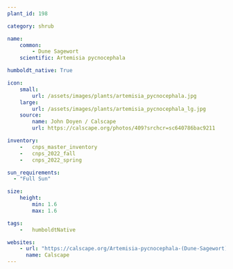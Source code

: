 ```yaml
---
plant_id: 198 

category: shrub

name: 
    common: 
        - Dune Sagewort 
    scientific: Artemisia pycnocephala 

humboldt_native: True

icon: 
    small: 
        url: /assets/images/plants/artemisia_pycnocephala.jpg 
    large: 
        url: /assets/images/plants/artemisia_pycnocephala_lg.jpg 
    source: 
        name: John Doyen / Calscape
        url: https://calscape.org/photos/409?srchcr=sc640786bac9211 

inventory: 
    -   cnps_master_inventory
    -   cnps_2022_fall
    -   cnps_2022_spring

sun_requirements:
  - "Full Sun"

size:
    height: 
        min: 1.6
        max: 1.6

tags:  
    -   humboldtNative

websites:
    - url: "https://calscape.org/Artemisia-pycnocephala-(Dune-Sagewort)"
      name: Calscape
---
```

